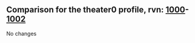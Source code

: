 ## Comparison for the theater0 profile, rvn: [1000](https://github.com/PRO100KatYT/FortniteProfileRevisions/tree/main/profiles/theater0/1000%20theater0.json)-[1002](https://github.com/PRO100KatYT/FortniteProfileRevisions/tree/main/profiles/theater0/1002%20theater0.json)

No changes
